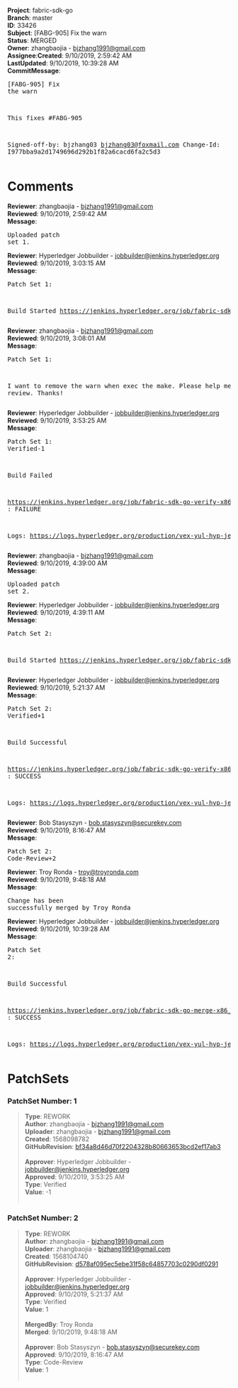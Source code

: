 <strong>Project</strong>: fabric-sdk-go</br><strong>Branch</strong>: master<br><strong>ID</strong>: 33426<br><strong>Subject</strong>: [FABG-905] Fix the warn<br><strong>Status</strong>: MERGED<br><strong>Owner</strong>: zhangbaojia - bjzhang1991@gmail.com<br><strong>Assignee</strong>:<strong>Created</strong>: 9/10/2019, 2:59:42 AM<br><strong>LastUpdated</strong>: 9/10/2019, 10:39:28 AM<br><strong>CommitMessage</strong>:<br><pre>[FABG-905] Fix the warn

This fixes #FABG-905

Signed-off-by: bjzhang03 <bjzhang03@foxmail.com>
Change-Id: I977bba9a2d1749696d292b1f82a6cacd6fa2c5d3
</pre><h1>Comments</h1><strong>Reviewer</strong>: zhangbaojia - bjzhang1991@gmail.com<br><strong>Reviewed</strong>: 9/10/2019, 2:59:42 AM<br><strong>Message</strong>: <pre>Uploaded patch set 1.</pre><strong>Reviewer</strong>: Hyperledger Jobbuilder - jobbuilder@jenkins.hyperledger.org<br><strong>Reviewed</strong>: 9/10/2019, 3:03:15 AM<br><strong>Message</strong>: <pre>Patch Set 1:

Build Started https://jenkins.hyperledger.org/job/fabric-sdk-go-verify-x86_64/256/</pre><strong>Reviewer</strong>: zhangbaojia - bjzhang1991@gmail.com<br><strong>Reviewed</strong>: 9/10/2019, 3:08:01 AM<br><strong>Message</strong>: <pre>Patch Set 1:

I want to remove the warn when exec the make.
Please help me code review.
Thanks!</pre><strong>Reviewer</strong>: Hyperledger Jobbuilder - jobbuilder@jenkins.hyperledger.org<br><strong>Reviewed</strong>: 9/10/2019, 3:53:25 AM<br><strong>Message</strong>: <pre>Patch Set 1: Verified-1

Build Failed 

https://jenkins.hyperledger.org/job/fabric-sdk-go-verify-x86_64/256/ : FAILURE

Logs: https://logs.hyperledger.org/production/vex-yul-hyp-jenkins-3/fabric-sdk-go-verify-x86_64/256</pre><strong>Reviewer</strong>: zhangbaojia - bjzhang1991@gmail.com<br><strong>Reviewed</strong>: 9/10/2019, 4:39:00 AM<br><strong>Message</strong>: <pre>Uploaded patch set 2.</pre><strong>Reviewer</strong>: Hyperledger Jobbuilder - jobbuilder@jenkins.hyperledger.org<br><strong>Reviewed</strong>: 9/10/2019, 4:39:11 AM<br><strong>Message</strong>: <pre>Patch Set 2:

Build Started https://jenkins.hyperledger.org/job/fabric-sdk-go-verify-x86_64/257/</pre><strong>Reviewer</strong>: Hyperledger Jobbuilder - jobbuilder@jenkins.hyperledger.org<br><strong>Reviewed</strong>: 9/10/2019, 5:21:37 AM<br><strong>Message</strong>: <pre>Patch Set 2: Verified+1

Build Successful 

https://jenkins.hyperledger.org/job/fabric-sdk-go-verify-x86_64/257/ : SUCCESS

Logs: https://logs.hyperledger.org/production/vex-yul-hyp-jenkins-3/fabric-sdk-go-verify-x86_64/257</pre><strong>Reviewer</strong>: Bob Stasyszyn - bob.stasyszyn@securekey.com<br><strong>Reviewed</strong>: 9/10/2019, 8:16:47 AM<br><strong>Message</strong>: <pre>Patch Set 2: Code-Review+2</pre><strong>Reviewer</strong>: Troy Ronda - troy@troyronda.com<br><strong>Reviewed</strong>: 9/10/2019, 9:48:18 AM<br><strong>Message</strong>: <pre>Change has been successfully merged by Troy Ronda</pre><strong>Reviewer</strong>: Hyperledger Jobbuilder - jobbuilder@jenkins.hyperledger.org<br><strong>Reviewed</strong>: 9/10/2019, 10:39:28 AM<br><strong>Message</strong>: <pre>Patch Set 2:

Build Successful 

https://jenkins.hyperledger.org/job/fabric-sdk-go-merge-x86_64/61/ : SUCCESS

Logs: https://logs.hyperledger.org/production/vex-yul-hyp-jenkins-3/fabric-sdk-go-merge-x86_64/61</pre><h1>PatchSets</h1><h3>PatchSet Number: 1</h3><blockquote><strong>Type</strong>: REWORK<br><strong>Author</strong>: zhangbaojia - bjzhang1991@gmail.com<br><strong>Uploader</strong>: zhangbaojia - bjzhang1991@gmail.com<br><strong>Created</strong>: 1568098782<br><strong>GitHubRevision</strong>: [bf34a8d46d70f2204328b80663653bcd2ef17ab3](https://github.com/hyperledger/fabric-sdk-go/commit/bf34a8d46d70f2204328b80663653bcd2ef17ab3)<br><br><strong>Approver</strong>: Hyperledger Jobbuilder - jobbuilder@jenkins.hyperledger.org<br><strong>Approved</strong>: 9/10/2019, 3:53:25 AM<br><strong>Type</strong>: Verified<br><strong>Value</strong>: -1<br><br></blockquote><h3>PatchSet Number: 2</h3><blockquote><strong>Type</strong>: REWORK<br><strong>Author</strong>: zhangbaojia - bjzhang1991@gmail.com<br><strong>Uploader</strong>: zhangbaojia - bjzhang1991@gmail.com<br><strong>Created</strong>: 1568104740<br><strong>GitHubRevision</strong>: [d578af095ec5ebe31f58c64857703c0290df0291](https://github.com/hyperledger/fabric-sdk-go/commit/d578af095ec5ebe31f58c64857703c0290df0291)<br><br><strong>Approver</strong>: Hyperledger Jobbuilder - jobbuilder@jenkins.hyperledger.org<br><strong>Approved</strong>: 9/10/2019, 5:21:37 AM<br><strong>Type</strong>: Verified<br><strong>Value</strong>: 1<br><br><strong>MergedBy</strong>: Troy Ronda<br><strong>Merged</strong>: 9/10/2019, 9:48:18 AM<br><br><strong>Approver</strong>: Bob Stasyszyn - bob.stasyszyn@securekey.com<br><strong>Approved</strong>: 9/10/2019, 8:16:47 AM<br><strong>Type</strong>: Code-Review<br><strong>Value</strong>: 1<br><br></blockquote>